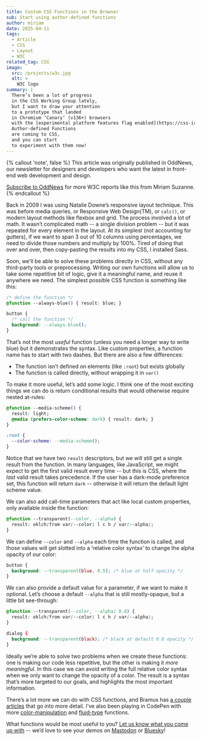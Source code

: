 ```yaml
---
title: Custom CSS Functions in the Browser
sub: Start using author-defined functions
author: miriam
date: 2025-04-11
tags:
  - Article
  - CSS
  - Layout
  - W3C
related_tag: CSS
image:
  src: /projects/w3c.jpg
  alt: >
    W3C logo
summary: |
  There’s been a lot of progress
  in the CSS Working Group lately,
  but I want to draw your attention
  to a prototype that landed
  in Chromium ‘Canary’ (v136+) browsers
  with the [experimental platform features flag enabled](https://css-irl.info/how-to-enable-experimental-web-platform-features/).
  Author-defined Functions
  are coming to CSS,
  and you can start
  to experiment with them now!
---
```


{% callout 'note', false %}
This article was originally published
in OddNews,
our newsletter for designers and developers
who want the latest
in front-end web development
and design.

[Subscribe to OddNews](/oddnews/)
for more W3C reports
like this
from Miriam Suzanne.
{% endcallout %}

Back in 2009
I was using Natalie Downe’s responsive layout technique.
This was before media queries,
or Responsive Web Design(TM),
or `calc()`, or modern layout methods
like flexbox and grid.
The process involved a lot of math.
It wasn’t complicated math --
a single division problem --
but it was repeated
for every element in the layout.
At its simplest (not accounting for gutters),
if we want to span 3 out of 10 columns
using percentages,
we need to divide those numbers
and multiply by 100%.
Tired of doing that over and over,
then copy-pasting the results into my CSS,
I installed Sass.

Soon, we'll be able to solve these problems
directly in CSS,
without any third-party tools or preprocessing.
Writing our own functions will allow us
to take some repetitive bit of logic,
give it a meaningful name,
and reuse it anywhere we need.
The simplest possible CSS function
is something like this:

```css
/* define the function */
@function --always-blue() { result: blue; }

button {
  /* call the function */
  background: --always-blue();
}
```

That’s not the most *useful* function
(unless you need a longer way to write blue)
but it demonstrates the syntax.
Like custom properties,
a function name has
to start with two dashes.
But there are also a few differences:

- The function isn’t defined on elements (like `:root`) but exists globally
- The function is called directly, without wrapping it in `var()`

To make it more useful,
let’s add some logic.
I think one of the most exciting things we can do
is return conditional results
that would otherwise require nested at-rules:

```css
@function --media-scheme() {
  result: light;
  @media (prefers-color-scheme: dark) { result: dark; }
}

:root {
  --color-scheme: --media-scheme();
}
```

Notice that we have two `result` descriptors,
but we will still get a single result
from the function.
In many languages,
like JavaScript,
we might expect
to get the first valid result every time --
but this is CSS,
where the *last* valid result takes precedence.
If the user has a dark-mode preference set,
this function will return `dark` --
otherwise it will return
the default light scheme value.

We can also add call-time parameters
that act like local custom properties,
only available inside the function:

```css
@function --transparent(--color, --alpha) {
  result: oklch(from var(--color) l c h / var(--alpha);
}
```

We can define `--color` and `--alpha`
each time the function is called,
and those values will get slotted
into a ‘relative color syntax’
to change the alpha opacity of our color:

```css
button {
  background: --transparent(blue, 0.5); /* blue at half opacity */
}
```

We can also provide a default value
for a parameter,
if we want to make it optional.
Let’s choose a default `--alpha`
that is still mostly-opaque,
but a little bit see-through:

```css
@function --transparent(--color, --alpha: 0.8) {
  result: oklch(from var(--color) l c h / var(--alpha);
}

dialog {
  background: --transparent(black); /* black at default 0.8 opacity */
}
```

Ideally we’re able to solve two problems
when we create these functions:
one is making our code less repetitive,
but the other is making it *more meaningful*.
In this case we can avoid writing
the full relative color syntax
when we only want to change the opacity of a color.
The result is a syntax
that’s more targeted to our goals,
and highlights the most important information.

There’s a lot more we can do with CSS functions,
and Bramus has [a couple articles](https://www.bram.us/2025/02/18/css-at-function-and-css-if/)
that go into more detail.
I’ve also been playing
in CodePen with more [color-manipulation](https://codepen.io/miriamsuzanne/pen/dPyzLEJ)
and [fluid-type](https://codepen.io/miriamsuzanne/pen/ogNobGx) functions.

What functions would be
most useful to you?
[Let us know what you come up with](/contact/) --
we’d love to see your demos
on [Mastodon](https://front-end.social/@oddbird)
or [Bluesky](https://bsky.app/profile/oddbird.dev/)!
